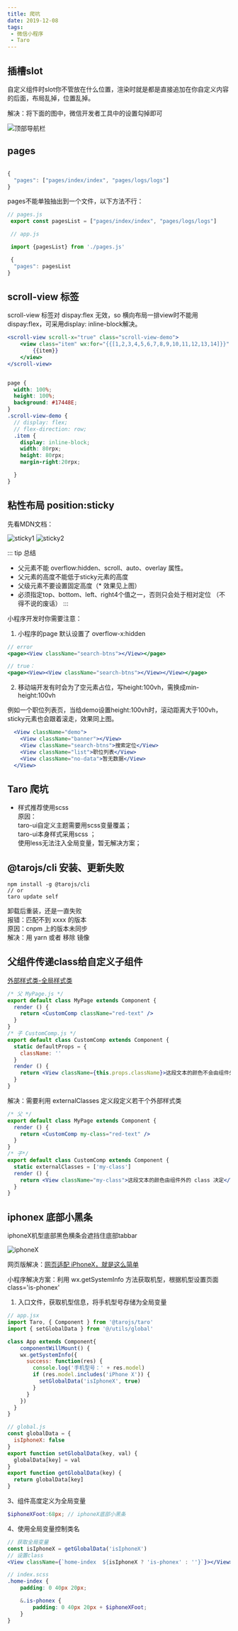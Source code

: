 ```yaml
---
title: 爬坑
date: 2019-12-08
tags:
 - 微信小程序
 - Taro
---
```


## 插槽slot
自定义组件时slot你不管放在什么位置，渲染时就是都是直接追加在你自定义内容的后面，布局乱掉，位置乱掉。

解决：将下面的图中，微信开发者工具中的设置勾掉即可

![顶部导航栏](./img/solt.png)

## pages

```js

{
  "pages": ["pages/index/index", "pages/logs/logs"]
}

```
pages不能单独抽出到一个文件，以下方法不行：

```js
// pages.js
 export const pagesList = ["pages/index/index", "pages/logs/logs"]

 // app.js

 import {pagesList} from './pages.js'

 {
  "pages": pagesList
}
```
## scroll-view 标签

scroll-view 标签对 dispay:flex 无效，so 横向布局一排view时不能用dispay:flex，可采用display: inline-block解决。
```jsx
<scroll-view scroll-x="true" class="scroll-view-demo">
    <view class="item" wx:for="{{[1,2,3,4,5,6,7,8,9,10,11,12,13,14]}}" wx:key="{{index}}">
        {{item}}
    </view>
</scroll-view>

```

```scss

page {
  width: 100%;
  height: 100%;
  background: #17448E;
}
.scroll-view-demo {
  // display: flex;
  // flex-direction: row;
  .item {
    display: inline-block;
    width: 80rpx;
    height: 80rpx;
    margin-right:20rpx;

  }
}
```



## 粘性布局 position:sticky

先看MDN文档：

![sticky1](./img/sticky1.png)
![sticky2](./img/sticky2.png)


<!-- 看一个简单的例子： -->

<!-- <StickyOne/> -->

::: tip 总结   
* 父元素不能 overflow:hidden、scroll、auto、overlay 属性。
* 父元素的高度不能低于sticky元素的高度
* 父级元素不要设置固定高度（* 效果见上图）
* 必须指定top、bottom、left、right4个值之一，否则只会处于相对定位 （不得不说的废话）
:::

小程序开发时你需要注意：

1. 小程序的page 默认设置了 overflow-x:hidden
```jsx
// error
<page><View className="search-btns"></View></page>

// true：
<page><View><View className="search-btns"></View></View></page>

```

2. 移动端开发有时会为了空元素占位，写height:100vh，需换成min-height:100vh

例如一个职位列表页，当给demo设置height:100vh时，滚动距离大于100vh，sticky元素也会跟着滚走，效果同上图。

```jsx
  <View className="demo">
    <View className="banner"></View>
    <View className="search-btns">搜索定位</View>
    <View className="list">职位列表</View>
    <View className="no-data">暂无数据</View>
  </View>

```



## Taro 爬坑

* 样式推荐使用scss  
  原因：  
  taro-ui自定义主题需要用scss变量覆盖；  
  taro-ui本身样式采用scss ；  
  使用less无法注入全局变量，暂无解决方案；  


## @tarojs/cli 安装、更新失败

```
npm install -g @tarojs/cli
// or
taro update self
```

卸载后重装，还是一直失败  
报错：匹配不到 xxxx 的版本  
原因：cnpm 上的版本未同步  
解决：用 yarn  或者 移除 镜像   






## 父组件传递class给自定义子组件
[外部样式类-全局样式类](https://nervjs.github.io/taro/docs/component-style.html)

```jsx
/* 父 MyPage.js */
export default class MyPage extends Component {
  render () {
    return <CustomComp className="red-text" />
  }
}
/* 子 CustomComp.js */
export default class CustomComp extends Component {
  static defaultProps = {
    className: ''
  }
  render () {
    return <View className={this.props.className}>这段文本的颜色不会由组件外的 class 决定</View>
  }
}

```
解决：需要利用 externalClasses 定义段定义若干个外部样式类

```jsx
/* 父 */
export default class MyPage extends Component {
  render () {
    return <CustomComp my-class="red-text" />
  }
}
/* 子*/
export default class CustomComp extends Component {
  static externalClasses = ['my-class']
  render () {
    return <View className="my-class">这段文本的颜色由组件外的 class 决定</View>
  }
}

```



## iphonex 底部小黑条

iphoneX机型底部黑色横条会遮挡住底部tabbar

![iphoneX](/clipboard.png)

网页版解决：[网页适配 iPhoneX，就是这么简单](https://aotu.io/notes/2017/11/27/iphonex/?utm_source=tuicool&utm_medium=referral)

小程序解决方案：利用 wx.getSystemInfo 方法获取机型，根据机型设置页面class='is-phonex'

1. 入口文件，获取机型信息，将手机型号存储为全局变量
```jsx
// app.jsx
import Taro, { Component } from '@tarojs/taro'
import { setGlobalData } from '@/utils/global'

class App extends Component{
    componentWillMount() {
    wx.getSystemInfo({
      success: function(res) {
        console.log('手机型号：' + res.model)
        if (res.model.includes('iPhone X')) {
          setGlobalData('isIphoneX', true)
        }
      }
    })
  }
}
```
```jsx
// global.js
const globalData = {
  isIphoneX: false
}
export function setGlobalData(key, val) {
  globalData[key] = val
}
export function getGlobalData(key) {
  return globalData[key]
}
```
3、组件高度定义为全局变量
```scss
$iphoneXFoot:68px; // iphoneX底部小黑条
```
4、使用全局变量控制类名
```jsx
// 获取全局变量
const isIphoneX = getGlobalData('isIphoneX')
// 设置class
<View className={`home-index  ${isIphoneX ? 'is-phonex' : ''}`}></View>
```
```scss
// index.scss
.home-index {
    padding: 0 40px 20px;

    &.is-phonex {
        padding: 0 40px 20px + $iphoneXFoot;
    }
}
```


